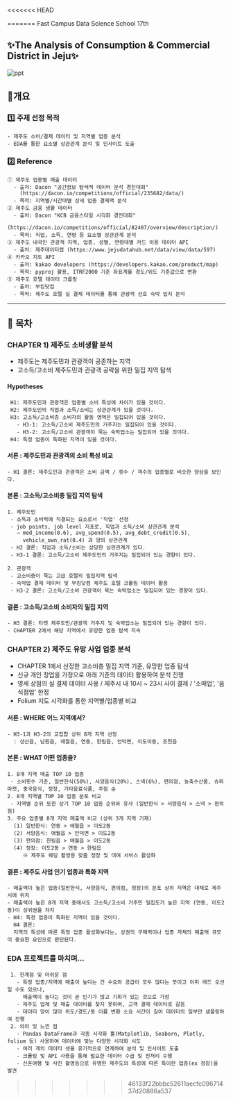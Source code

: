<<<<<<< HEAD

=======
Fast Campus Data Science School 17th <EDA project>
## ✨The Analysis of Consumption & Commercial District in Jeju✨

![ppt](https://user-images.githubusercontent.com/71582831/115168106-cc00c900-a0f4-11eb-99c3-aa27a80c96b7.jpg)

## :pencil:개요
### 1️⃣ 주제 선정 목적
    - 제주도 소비/결제 데이터 및 지역별 업종 분석
    - EDA를 통한 요소별 상관관계 분석 및 인사이트 도출
  
### 2️⃣ Reference
    ① 제주도 업종별 매출 데이터
      - 출처: Dacon "공간정보 탐색적 데이터 분석 경진대회" 
        (https://dacon.io/competitions/official/235682/data/)
      - 목적: 지역별/시간대별 상세 업종 결제액 분석
    ② 제주도 금융 생활 데이터 
      - 출처: Dacon "KCB 금융스타일 시각화 경진대회"
        (https://dacon.io/competitions/official/82407/overview/description/) 
      - 목적: 직업, 소득, 연령 등 요소별 상관관계 분석
    ③ 제주도 내국인 관광객 지역, 업종, 성별, 연령대별 카드 이용 데이터 API 
      - 출처: 제주데이터랩 (https://www.jejudatahub.net/data/view/data/597)
    ④ 카카오 지도 API
      - 출처: kakao developers (https://developers.kakao.com/product/map)
      - 목적: pyproj 활용, ITRF2000 기준 좌표계를 경도/위도 기준값으로 변환
    ⑤ 제주도 호텔 데이터 크롤링
      - 출처: 부킹닷컴
      - 목적: 제주도 호텔 실 결제 데이터를 통해 관광객 선호 숙박 입지 분석 

---

## :page_with_curl: 목차

### CHAPTER 1) 제주도 소비생활 분석
  - 제주도는 제주도민과 관광객이 공존하는 지역
  - 고소득/고소비 제주도민과 관광객 공략을 위한 밀집 지역 탐색

#### Hypotheses

     H1: 제주도민과 관광객은 업종별 소비 특성에 차이가 있을 것이다.
     H2: 제주도민의 직업과 소득/소비는 상관관계가 있을 것이다.
     H3: 고소득/고소비층 소비자의 활동 영역은 밀집되어 있을 것이다.
       - H3-1: 고소득/고소비 제주도민의 거주지는 밀집되어 있을 것이다.
       - H3-2: 고소득/고소비 관광객이 묵는 숙박업소는 밀집되어 있을 것이다.
     H4: 특정 업종이 특화된 지역이 있을 것이다.
    
#### 서론 : 제주도민과 관광객의 소비 특성 비교
    - H1 결론: 제주도민과 관광객은 소비 금액 / 횟수 / 객수의 업종별로 비슷한 양상을 보인다.

#### 본론 : 고소득/고소비층 밀집 지역 탐색
    1. 제주도민
     - 소득과 소비력에 직결되는 요소로서 '직업' 선정
     - job points, job level 지표로, 직업과 소득/소비 상관관계 분석
       → med_income(0.6), avg_spend(0.5), avg_debt_credit(0.5),    
         vehicle_own_rat(0.4) 과 양의 상관관계
     - H2 결론: 직업과 소득/소비는 상당한 상관관계가 있다.
     - H3-1 결론: 고소득/고소비 제주도민의 거주지는 밀집되어 있는 경향이 있다.
  
    2. 관광객
     - 고소비층이 묵는 고급 호텔의 밀집지역 탐색
     - 숙박업 결제 데이터 및 부킹닷컴 제주도 호텔 크롤링 데이터 활용
     - H3-2 결론: 고소득/고소비 관광객이 묵는 숙박업소는 밀집되어 있는 경향이 있다.

#### 결론 : 고소득/고소비 소비자의 밀집 지역
    - H3 결론: 타켓 제주도민/관광객 거주지 및 숙박업소는 밀집되어 있는 경향이 있다.
    - CHAPTER 2에서 해당 지역에서 유망한 업종 탐색 지속

### CHAPTER 2) 제주도 유망 사업 업종 분석
  - CHAPTER 1에서 선정한 고소비층 밀집 지역 기준, 유망한 업종 탐색
  - 신규 개인 창업을 가정으로 아래 기준의 데이터 활용하여 분석 진행
  - 영세 상점의 실 결제 데이터 사용 / 제주시 내 10시 ~ 23시 사이 결제 / '소매업', '음식점업' 한정
  - Folium 지도 시각화를 통한 지역별/업종별 비교

#### 서론 : WHERE 어느 지역에서?
    - H3-1과 H3-2의 교집합 상위 8개 지역 선정
      : 성산읍, 남원읍, 애월읍, 연동, 한림읍, 안덕면, 이도이동, 조천읍

#### 본론 : WHAT 어떤 업종을?
    1. 8개 지역 매출 TOP 10 업종
     - 소비횟수 기준, 일반한식(50%), 서양음식(20%), 스넥(6%), 편의점, 농축수산품, 슈퍼마켓, 중국음식, 정장, 기타음료식품, 주점 순
    2. 8개 지역별 TOP 10 업종 분포 비교
     - 지역별 순위 또한 상기 TOP 10 업종 순위와 유사 (일반한식 > 서양음식 > 스넥 > 편의점)
    3. 주요 업종별 8개 지역 매출액 비교 (상위 3개 지역 기재)
      (1) 일반한식: 연동 > 애월읍 > 이도2동
      (2) 서양음식: 애월읍 > 안덕면 > 이도2동
      (3) 편의점: 한림읍 > 애월읍 > 이도2동
      (4) 정장: 이도2동 > 연동 > 한림읍
         ※ 제주도 웨딩 촬영용 맞춤 정장 및 대여 서비스 활성화

#### 결론 : 제주도 사업 인기 업종과 특화 지역
    - 매출액이 높은 업종(일반한식, 서양음식, 편의점, 정장)의 분포 상위 지역은 대체로 제주시에 위치
    - 매출액이 높은 8개 지역 중에서도 고소득/고소비 거주민 밀집도가 높은 지역 (연동, 이도2동)이 상위권을 차지
    - H4: 특정 업종이 특화된 지역이 있을 것이다.
      H4 결론: 
      지역의 특성에 따른 특정 업종 활성화보다는, 상권의 구매력이나 업종 자체의 매출액 규모이 중요한 요인으로 판단된다.
                

### EDA 프로젝트를 마치며...
     1. 한계점 및 아쉬운 점
       - 특정 업종/지역에 매출이 높다는 건 수요와 공급이 모두 많다는 뜻이고 이미 레드 오션일 수도 있으나,
         매출액이 높다는 것이 곧 인기가 많고 기회가 있는 것으로 가정
       - 제주도 업체 및 매출 데이터를 찾지 못하여, 고객 결제 데이터로 갈음
       - 데이터 양이 많아 위도/경도/동 이름 변환 소요 시간이 길어 데이터의 일부만 샘플링하여 진행
     2. 의의 및 느낀 점
       - Pandas DataFrame과 각종 시각화 툴(Matplotlib, Seaborn, Plotly, folium 등) 사용하여 데이터에 맞는 다양한 시각화 시도
       - 여러 개의 데이터 셋을 유기적으로 연계하여 분석 및 인사이트 도출
       - 크롤링 및 API 사용을 통해 필요한 데이터 수급 및 전처리 수행
       - 신혼여행 및 사진 촬영등으로 유명한 제주도의 특성에 따른 특이한 업종(ex 정장)을 발견
>>>>>>> 46133f22bbbc52611aecfc09671437d20886a537
